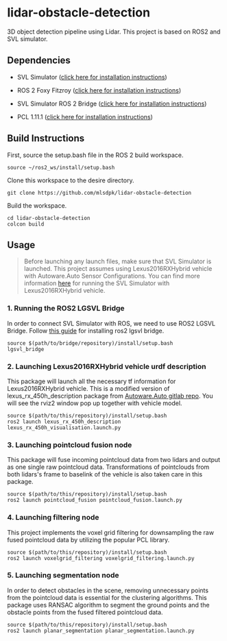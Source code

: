 # lidar-obstacle-detection

3D object detection pipeline using Lidar. This project is based on ROS2 and SVL simulator.

## Dependencies

- SVL Simulator ([click here for installation instructions](https://www.svlsimulator.com/docs/installation-guide/installing-simulator/))

- ROS 2 Foxy Fitzroy ([click here for installation instructions](https://docs.ros.org/en/foxy/Installation.html))

- SVL Simulator ROS 2 Bridge ([click here for installation instructions](https://www.svlsimulator.com/docs/system-under-test/ros2-bridge/))

- PCL 1.11.1 ([click here for installation instructions](https://pcl.readthedocs.io/projects/tutorials/en/latest/compiling_pcl_posix.html))

## Build Instructions

First, source the setup.bash file in the ROS 2 build workspace.

```
source ~/ros2_ws/install/setup.bash 
```

Clone this workspace to the desire directory.

```
git clone https://github.com/mlsdpk/lidar-obstacle-detection
```

Build the workspace.

```
cd lidar-obstacle-detection
colcon build
```

## Usage

> Before launching any launch files, make sure that SVL Simulator is launched. This project assumes using Lexus2016RXHybrid vehicle with Autoware.Auto Sensor Configurations. You can find more information [here](https://www.svlsimulator.com/docs/system-under-test/autoware-auto-instructions/) for running the SVL Simulator with Lexus2016RXHybrid vehicle.

### 1. Running the ROS2 LGSVL Bridge

In order to connect SVL Simulator with ROS, we need to use ROS2 LGSVL Bridge. Follow [this guide](https://www.svlsimulator.com/docs/system-under-test/ros2-bridge/) for installing ros2 lgsvl bridge.

```
source $(path/to/bridge/repository)/install/setup.bash
lgsvl_bridge
```

### 2. Launching Lexus2016RXHybrid vehicle urdf description

This package will launch all the necessary tf information for Lexus2016RXHybrid vehicle. This is a modified version of lexus_rx_450h_description package from [Autoware.Auto gitlab repo](https://gitlab.com/autowarefoundation/autoware.auto/AutowareAuto/-/tree/master/src/urdf/lexus_rx_450h_description). You will see the rviz2 window pop up together with vehicle model.

```
source $(path/to/this/repository)/install/setup.bash
ros2 launch lexus_rx_450h_description lexus_rx_450h_visualisation.launch.py 
```

### 3. Launching pointcloud fusion node

This package will fuse incoming pointcloud data from two lidars and output as one single raw pointcloud data. Transformations of pointclouds from both lidars's frame to baselink of the vehicle is also taken care in this package.

```
source $(path/to/this/repository)/install/setup.bash
ros2 launch pointcloud_fusion pointcloud_fusion.launch.py
```

### 4. Launching filtering node

This project implements the voxel grid filtering for downsampling the raw fused pointcloud data by utilizing the popular PCL library.

```
source $(path/to/this/repository)/install/setup.bash
ros2 launch voxelgrid_filtering voxelgrid_filtering.launch.py
```

### 5. Launching segmentation node

In order to detect obstacles in the scene, removing unnecessary points from the pointcloud data is essential for the clustering algorithms. This package uses RANSAC algorithm to segment the ground points and the obstacle points from the fused filtered pointcloud data.

```
source $(path/to/this/repository)/install/setup.bash
ros2 launch planar_segmentation planar_segmentation.launch.py
```